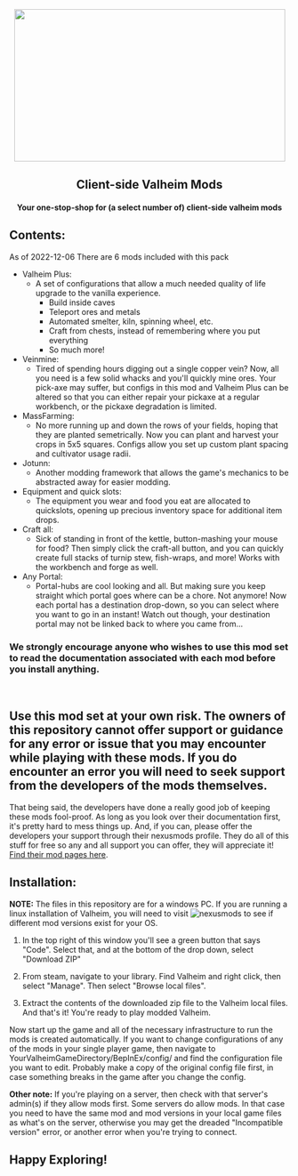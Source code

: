 <div id = "header" align="center">
  <img src="https://cdn.statically.io/img/guidefall.com/f=auto/wp-content/uploads/2021/02/vh22.jpg" width="487", height = "274"/>
  
  <h2>Client-side Valheim Mods</h2>
    <h4>Your one-stop-shop for (a select number of) client-side valheim mods</h4>
</div>

## Contents:
As of 2022-12-06 There are 6 mods included with this pack
- Valheim Plus:
  - A set of configurations that allow a much needed quality of life upgrade to the vanilla experience. 
    - Build inside caves
    - Teleport ores and metals
    - Automated smelter, kiln, spinning wheel, etc.
    - Craft from chests, instead of remembering where you put everything
    - So much more!
- Veinmine:
  - Tired of spending hours digging out a single copper vein? Now, all you need is a few solid whacks and you'll quickly mine ores. Your pick-axe may suffer, but configs in this mod and Valheim Plus can be altered so that you can either repair your pickaxe at a regular workbench, or the pickaxe degradation is limited.
- MassFarming:
  - No more running up and down the rows of your fields, hoping that they are planted semetrically. Now you can plant and harvest your crops in 5x5 squares. Configs allow you set up custom plant spacing and cultivator usage radii.
- Jotunn:
  - Another modding framework that allows the game's mechanics to be abstracted away for easier modding.
- Equipment and quick slots:
  - The equipment you wear and food you eat are allocated to quickslots, opening up precious inventory space for additional item drops.
- Craft all:
  - Sick of standing in front of the kettle, button-mashing your mouse for food? Then simply click the craft-all button, and you can quickly create full stacks of turnip stew, fish-wraps, and more! Works with the workbench and forge as well.
- Any Portal:
  - Portal-hubs are cool looking and all. But making sure you keep straight which portal goes where can be a chore. Not anymore! Now each portal has a destination drop-down, so you can select where you want to go in an instant! Watch out though, your destination portal may not be linked back to where you came from...

### We strongly encourage anyone who wishes to use this mod set to read the documentation associated with each mod before you install anything.
<br>
<strong><h2>Use this mod set at your own risk. The owners of this repository cannot offer support or guidance for any error or issue that you may encounter while playing with these mods. If you do encounter an error you will need to seek support from the developers of the mods themselves.</h2></strong>
That being said, the developers have done a really good job of keeping these mods fool-proof. As long as you look over their documentation first, it's pretty hard to mess things up. And, if you can, please offer the developers your support through their nexusmods profile. They do all of this stuff for free so any and all support you can offer, they will appreciate it!
<a href="https://www.nexusmods.com/">Find their mod pages here</a>.
<br>

## Installation:
**NOTE:** The files in this repository are for a windows PC. If you are running a linux installation of Valheim, you will need to visit ![nexusmods](https://www.nexusmods.com/) to see if different mod versions exist for your OS. 

1. In the top right of this window you'll see a green button that says "Code". Select that, and at the bottom of the drop down, select "Download ZIP"

2. From steam, navigate to your library. Find Valheim and right click, then select "Manage". Then select "Browse local files". 

3. Extract the contents of the downloaded zip file to the Valheim local files. And that's it! You're ready to play modded Valheim.

Now start up the game and all of the necessary infrastructure to run the mods is created automatically. If you want to change configurations of any of the mods in your single player game, then navigate to YourValheimGameDirectory/BepInEx/config/ and find the configuration file you want to edit. Probably make a copy of the original config file first, in case something breaks in the game after you change the config. 

**Other note:** If you're playing on a server, then check with that server's admin(s) if they allow mods first. Some servers do allow mods. In that case you need to have the same mod and mod versions in your local game files as what's on the server, otherwise you may get the dreaded "Incompatible version" error, or another error when you're trying to connect. 

## Happy Exploring!
